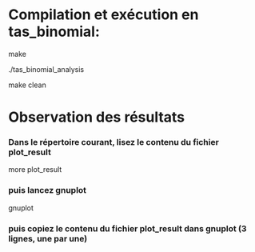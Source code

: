 # Compilation et exécution en tas_binomial:

make

./tas_binomial_analysis

make clean

# Observation des résultats
### Dans le répertoire courant, lisez le contenu du fichier plot_result

more plot_result

### puis lancez gnuplot

gnuplot

### puis copiez le contenu du fichier plot_result dans gnuplot (3 lignes, une par une)
